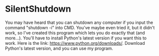 # SilentShutdown
You may have heard that you can shutdown any computer if you input the command "shutdown -i" into CMD. You've maybe even tried it, but it didn't work, so I've created this program which lets you do exactly that (and more...). You'll have to install Python's latest version if you want this to work. Here is the link: https://www.python.org/downloads/. Download Python's latest version, and you can use my program.
